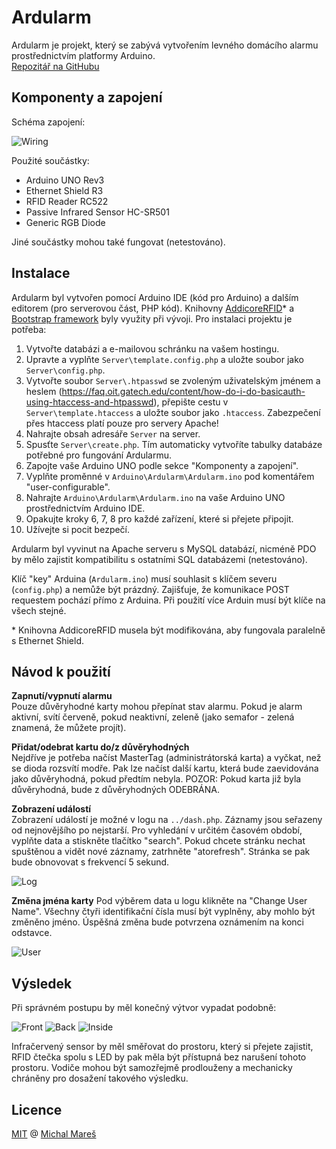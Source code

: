 # Ardularm

Ardularm je projekt, který se zabývá vytvořením levného domácího alarmu prostřednictvím platformy Arduino.   
[Repozitář na GitHubu](https://github.com/MichalMares/Ardularm)

## Komponenty a zapojení

Schéma zapojení:

![Wiring](doc-images/wiring.png)

Použité součástky:
* Arduino UNO Rev3
* Ethernet Shield R3
* RFID Reader RC522
* Passive Infrared Sensor HC-SR501 
* Generic RGB Diode

Jiné součástky mohou také fungovat (netestováno).

## Instalace

Ardularm byl vytvořen pomocí Arduino IDE (kód pro Arduino) a dalším editorem (pro serverovou část, PHP kód). Knihovny [AddicoreRFID](http://www.addicore.com/v/vspfiles/downloadables/Product%20Downloadables/RFID_RC522/AddicoreRFID.zip)* a [Bootstrap framework](http://getbootstrap.com/) byly využity při vývoji. Pro instalaci projektu je potřeba:

1. Vytvořte databázi a e-mailovou schránku na vašem hostingu.
2. Upravte a vyplňte `Server\template.config.php` a uložte soubor jako `Server\config.php`.
3. Vytvořte soubor `Server\.htpasswd` se zvoleným uživatelským jménem a heslem (https://faq.oit.gatech.edu/content/how-do-i-do-basicauth-using-htaccess-and-htpasswd), přepište cestu v `Server\template.htaccess` a uložte soubor jako `.htaccess`. Zabezpečení přes htaccess platí pouze pro servery Apache!
4. Nahrajte obsah adresáře `Server` na server.
5. Spusťte `Server\create.php`. Tím automaticky vytvoříte tabulky databáze potřebné pro fungování Ardularmu.
6. Zapojte vaše Arduino UNO podle sekce "Komponenty a zapojení".
7. Vyplňte proměnné v `Arduino\Ardularm\Ardularm.ino` pod komentářem "user-configurable".
8. Nahrajte `Arduino\Ardularm\Ardularm.ino` na vaše Arduino UNO prostřednictvím Arduino IDE.
9. Opakujte kroky 6, 7, 8 pro každé zařízení, které si přejete připojit.
10. Užívejte si pocit bezpečí.

Ardularm byl vyvinut na Apache serveru s MySQL databází, nicméně PDO by mělo zajistit kompatibilitu s ostatními SQL databázemi (netestováno).

Klíč "key" Arduina (`Ardularm.ino`) musí souhlasit s klíčem severu (`config.php`) a nemůže být prázdný. Zajišťuje, že komunikace POST requestem pochází přímo z Arduina. Při použití více Arduin musí být klíče na všech stejné.

\* Knihovna AddicoreRFID musela být modifikována, aby fungovala paralelně s Ethernet Shield.

## Návod k použití

**Zapnutí/vypnutí alarmu**   
Pouze důvěryhodné karty mohou přepínat stav alarmu. Pokud je alarm aktivní, svítí červeně, pokud neaktivní, zeleně (jako semafor - zelená znamená, že můžete projít).

**Přidat/odebrat kartu do/z důvěryhodných**   
Nejdříve je potřeba načíst MasterTag (administrátorská karta) a vyčkat, než se dioda rozsvítí modře. Pak lze načíst další kartu, která bude zaevidována jako důvěryhodná, pokud předtím nebyla. POZOR: Pokud karta již byla důvěryhodná, bude z důvěryhodných ODEBRÁNA.

**Zobrazení událostí**   
Zobrazení událostí je možné v logu na `../dash.php`. Záznamy jsou seřazeny od nejnovějšího po nejstarší. Pro vyhledání v určitém časovém období, vyplňte data a stiskněte tlačítko "search". Pokud chcete stránku nechat spuštěnou a vidět nové záznamy, zatrhněte "atorefresh". Stránka se pak bude obnovovat s frekvencí 5 sekund.

![Log](doc-images/log.jpg)

**Změna jména karty**
Pod výběrem data u logu klikněte na "Change User Name". Všechny čtyři identifikační čísla musí být vyplněny, aby mohlo být změněno jméno. Úspěšná změna bude potvrzena oznámením na konci odstavce.

![User](doc-images/user.jpg)

## Výsledek

Při správném postupu by měl konečný výtvor vypadat podobně:

![Front](doc-images/front.jpg)
![Back](doc-images/back.jpg)
![Inside](doc-images/inside.jpg)

Infračervený sensor by měl směřovat do prostoru, který si přejete zajistit, RFID čtečka spolu s LED by pak měla být přístupná bez narušení tohoto prostoru. Vodiče mohou být samozřejmě prodlouženy a mechanicky chráněny pro dosažení takového výsledku.

## Licence

[MIT](https://github.com/MichalMares/Ardularm/blob/master/LICENSE.txt) @ [Michal Mareš](https://github.com/MichalMares)
